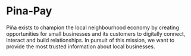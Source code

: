 # Pina-Pay
Piña exists to champion the local neighbourhood economy by creating opportunities for small businesses and its customers to digitally connect, interact and build relationships.   In pursuit of this mission, we want to provide the most trusted information about local businesses.

